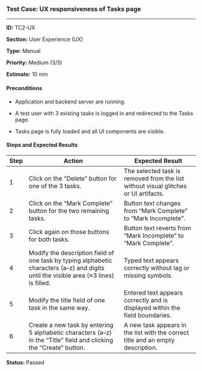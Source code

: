 ### Test Case: UX responsiveness of Tasks page

---

**ID:** TC2-UX  

**Section:** User Experience (UX)  

**Type:** Manual  

**Priority:** Medium (3/5)  

**Estimate:** 10 min  

#### Preconditions

- Application and backend server are running.  

- A test user with 3 existing tasks is logged in and redirected to the Tasks page.

- Tasks page is fully loaded and all UI components are visible.

#### Steps and Expected Results

| Step | Action | Expected Result |
|------|---------|-----------------|
| 1 | Click on the “Delete” button for one of the 3 tasks. | The selected task is removed from the list without visual glitches or UI artifacts. |
| 2 | Click on the “Mark Complete” button for the two remaining tasks. | Button text changes from “Mark Complete” to “Mark Incomplete”. |
| 3 | Click again on those buttons for both tasks. | Button text reverts from “Mark Incomplete” to “Mark Complete”. |
| 4 | Modify the description field of one task by typing alphabetic characters (a–z) and digits until the visible area (≈3 lines) is filled. | Typed text appears correctly without lag or missing symbols. |
| 5 | Modify the title field of one task in the same way. | Entered text appears correctly and is displayed within the field boundaries. |
| 6 | Create a new task by entering 5 alphabetic characters (a–z) in the “Title” field and clicking the “Create” button. | A new task appears in the list with the correct title and an empty description. |

**Status:** Passed
